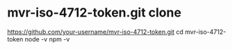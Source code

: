 # mvr-iso-4712-token.git clone
https://github.com/your-username/mvr-iso-4712-token.git
cd mvr-iso-4712-token
node -v
npm -v
